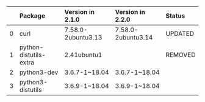 |    | Package                | Version in 2.1.0   | Version in 2.2.0   | Status   |
|---:|:-----------------------|:-------------------|:-------------------|:---------|
|  0 | curl                   | 7.58.0-2ubuntu3.13 | 7.58.0-2ubuntu3.14 | UPDATED  |
|  1 | python-distutils-extra | 2.41ubuntu1        |                    | REMOVED  |
|  2 | python3-dev            | 3.6.7-1~18.04      | 3.6.7-1~18.04      |          |
|  3 | python3-distutils      | 3.6.9-1~18.04      | 3.6.9-1~18.04      |          |